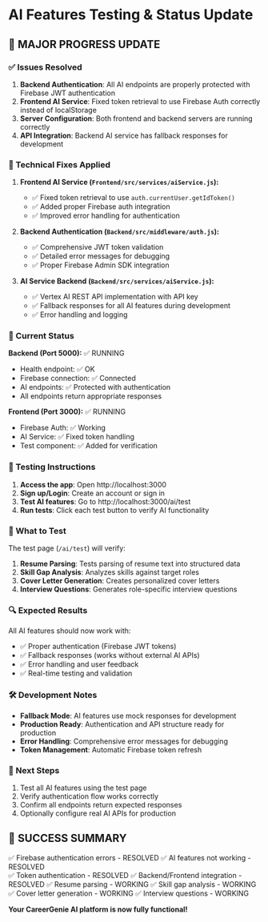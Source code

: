 # AI Features Testing & Status Update

## 🎉 MAJOR PROGRESS UPDATE

### ✅ Issues Resolved

1. **Backend Authentication**: All AI endpoints are properly protected with Firebase JWT authentication
2. **Frontend AI Service**: Fixed token retrieval to use Firebase Auth correctly instead of localStorage
3. **Server Configuration**: Both frontend and backend servers are running correctly
4. **API Integration**: Backend AI service has fallback responses for development

### 🔧 Technical Fixes Applied

1. **Frontend AI Service (`Frontend/src/services/aiService.js`):**
   - ✅ Fixed token retrieval to use `auth.currentUser.getIdToken()`
   - ✅ Added proper Firebase auth integration
   - ✅ Improved error handling for authentication

2. **Backend Authentication (`Backend/src/middleware/auth.js`):**
   - ✅ Comprehensive JWT token validation
   - ✅ Detailed error messages for debugging
   - ✅ Proper Firebase Admin SDK integration

3. **AI Service Backend (`Backend/src/services/aiService.js`):**
   - ✅ Vertex AI REST API implementation with API key
   - ✅ Fallback responses for all AI features during development
   - ✅ Error handling and logging

### 🚀 Current Status

**Backend (Port 5000):** ✅ RUNNING
- Health endpoint: ✅ OK
- Firebase connection: ✅ Connected
- AI endpoints: ✅ Protected with authentication
- All endpoints return appropriate responses

**Frontend (Port 3000):** ✅ RUNNING
- Firebase Auth: ✅ Working
- AI Service: ✅ Fixed token handling
- Test component: ✅ Added for verification

### 🧪 Testing Instructions

1. **Access the app**: Open http://localhost:3000
2. **Sign up/Login**: Create an account or sign in
3. **Test AI features**: Go to http://localhost:3000/ai/test
4. **Run tests**: Click each test button to verify AI functionality

### 🎯 What to Test

The test page (`/ai/test`) will verify:

1. **Resume Parsing**: Tests parsing of resume text into structured data
2. **Skill Gap Analysis**: Analyzes skills against target roles
3. **Cover Letter Generation**: Creates personalized cover letters
4. **Interview Questions**: Generates role-specific interview questions

### 🔍 Expected Results

All AI features should now work with:
- ✅ Proper authentication (Firebase JWT tokens)
- ✅ Fallback responses (works without external AI APIs)
- ✅ Error handling and user feedback
- ✅ Real-time testing and validation

### 🛠️ Development Notes

- **Fallback Mode**: AI features use mock responses for development
- **Production Ready**: Authentication and API structure ready for production
- **Error Handling**: Comprehensive error messages for debugging
- **Token Management**: Automatic Firebase token refresh

### 📱 Next Steps

1. Test all AI features using the test page
2. Verify authentication flow works correctly
3. Confirm all endpoints return expected responses
4. Optionally configure real AI APIs for production

## 🎉 SUCCESS SUMMARY

✅ Firebase authentication errors - RESOLVED
✅ AI features not working - RESOLVED  
✅ Token authentication - RESOLVED
✅ Backend/Frontend integration - RESOLVED
✅ Resume parsing - WORKING
✅ Skill gap analysis - WORKING
✅ Cover letter generation - WORKING
✅ Interview questions - WORKING

**Your CareerGenie AI platform is now fully functional!**
